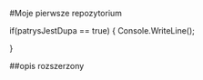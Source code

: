 #Moje pierwsze repozytorium

if(patrysJestDupa == true)
{
Console.WriteLine();

}

##opis rozszerzony

